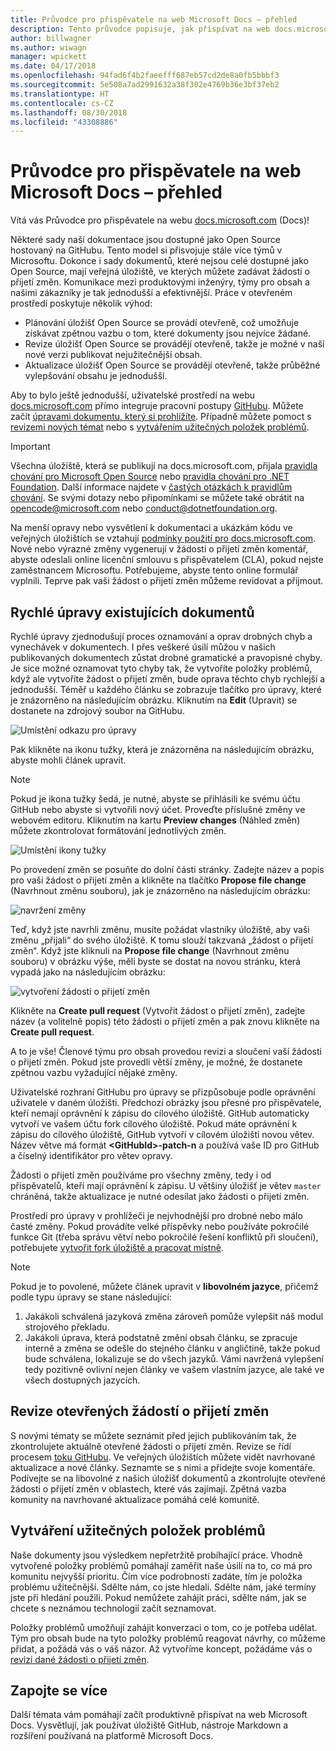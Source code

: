 ```yaml
---
title: Průvodce pro přispěvatele na web Microsoft Docs – přehled
description: Tento průvodce popisuje, jak přispívat na web docs.microsoft.com, který obsahuje dokumentaci Microsoftu.
author: billwagner
ms.author: wiwagn
manager: wpickett
ms.date: 04/17/2018
ms.openlocfilehash: 94fad6f4b2faeefff687eb57cd2de8a0fb5bbbf3
ms.sourcegitcommit: 5e508a7ad2991632a38f302e4769b36e3bf37eb2
ms.translationtype: HT
ms.contentlocale: cs-CZ
ms.lasthandoff: 08/30/2018
ms.locfileid: "43308886"
---
```

# <a name="microsoft-docs-contributor-guide-overview"></a>Průvodce pro přispěvatele na web Microsoft Docs – přehled

Vítá vás Průvodce pro přispěvatele na webu [docs.microsoft.com](https://docs.microsoft.com) (Docs)!

Některé sady naší dokumentace jsou dostupné jako Open Source hostovaný na GitHubu. Tento model si přisvojuje stále více týmů v Microsoftu. Dokonce i sady dokumentů, které nejsou celé dostupné jako Open Source, mají veřejná úložiště, ve kterých můžete zadávat žádosti o přijetí změn. Komunikace mezi produktovými inženýry, týmy pro obsah a našimi zákazníky je tak jednodušší a efektivnější. Práce v otevřeném prostředí poskytuje několik výhod:

- Plánování úložišť Open Source se provádí otevřeně, což umožňuje získávat zpětnou vazbu o tom, které dokumenty jsou nejvíce žádané.
- Revize úložišť Open Source se provádějí otevřeně, takže je možné v naší nové verzi publikovat nejužitečnější obsah.
- Aktualizace úložišť Open Source se provádějí otevřeně, takže průběžné vylepšování obsahu je jednodušší.

Aby to bylo ještě jednodušší, uživatelské prostředí na webu [docs.microsoft.com](https://docs.microsoft.com) přímo integruje pracovní postupy [GitHubu](https://github.com). Můžete začít [úpravami dokumentu, který si prohlížíte](#quick-edits-to-existing-documents). Případně můžete pomoct s [revizemi nových témat](#review-open-prs) nebo s [vytvářením užitečných položek problémů](#create-quality-issues).

> [!IMPORTANT]
> Všechna úložiště, která se publikují na docs.microsoft.com, přijala [pravidla chování pro Microsoft Open Source](https://opensource.microsoft.com/codeofconduct/) nebo [pravidla chování pro .NET Foundation](https://dotnetfoundation.org/code-of-conduct). Další informace najdete v [častých otázkách k pravidlům chování](https://opensource.microsoft.com/codeofconduct/faq/). Se svými dotazy nebo připomínkami se můžete také obrátit na [opencode@microsoft.com](mailto:opencode@microsoft.com) nebo [conduct@dotnetfoundation.org](mailto:conduct@dotnetfoundation.org).<br>
>
> Na menší opravy nebo vysvětlení k dokumentaci a ukázkám kódu ve veřejných úložištích se vztahují [podmínky použití pro docs.microsoft.com](https://docs.microsoft.com/legal/termsofuse). Nové nebo výrazné změny vygenerují v žádosti o přijetí změn komentář, abyste odeslali online licenční smlouvu s přispěvatelem (CLA), pokud nejste zaměstnancem Microsoftu. Potřebujeme, abyste tento online formulář vyplnili. Teprve pak vaši žádost o přijetí změn můžeme revidovat a přijmout.

## <a name="quick-edits-to-existing-documents"></a>Rychlé úpravy existujících dokumentů

Rychlé úpravy zjednodušují proces oznamování a oprav drobných chyb a vynechávek v dokumentech. I přes veškeré úsilí můžou v našich publikovaných dokumentech zůstat drobné gramatické a pravopisné chyby. Je sice možné oznamovat tyto chyby tak, že vytvoříte položky problémů, když ale vytvoříte žádost o přijetí změn, bude oprava těchto chyb rychlejší a jednodušší. Téměř u každého článku se zobrazuje tlačítko pro úpravy, které je znázorněno na následujícím obrázku. Kliknutím na **Edit** (Upravit) se dostanete na zdrojový soubor na GitHubu.

![Umístění odkazu pro úpravy](./media/index/edit-article.png)

Pak klikněte na ikonu tužky, která je znázorněna na následujícím obrázku, abyste mohli článek upravit.

> [!NOTE]
> Pokud je ikona tužky šedá, je nutné, abyste se přihlásili ke svému účtu GitHub nebo abyste si vytvořili nový účet. Proveďte příslušné změny ve webovém editoru. Kliknutím na kartu **Preview changes** (Náhled změn) můžete zkontrolovat formátování jednotlivých změn.

![Umístění ikony tužky](./media/index/editicon.png)

Po provedení změn se posuňte do dolní části stránky. Zadejte název a popis pro vaši žádost o přijetí změn a klikněte na tlačítko **Propose file change** (Navrhnout změnu souboru), jak je znázorněno na následujícím obrázku:

![navržení změny](./media/index/submit-pull-request.png)

Teď, když jste navrhli změnu, musíte požádat vlastníky úložiště, aby vaši změnu „přijali“ do svého úložiště. K tomu slouží takzvaná „žádost o přijetí změn“. Když jste kliknuli na **Propose file change** (Navrhnout změnu souboru) v obrázku výše, měli byste se dostat na novou stránku, která vypadá jako na následujícím obrázku:

![vytvoření žádosti o přijetí změn](media/index/create-pull-request.png)

Klikněte na **Create pull request** (Vytvořit žádost o přijetí změn), zadejte název (a volitelně popis) této žádosti o přijetí změn a pak znovu klikněte na **Create pull request**.

A to je vše! Členové týmu pro obsah provedou revizi a sloučení vaší žádosti o přijetí změn. Pokud jste provedli větší změny, je možné, že dostanete zpětnou vazbu vyžadující nějaké změny.

Uživatelské rozhraní GitHubu pro úpravy se přizpůsobuje podle oprávnění uživatele v daném úložišti. Předchozí obrázky jsou přesné pro přispěvatele, kteří nemají oprávnění k zápisu do cílového úložiště. GitHub automaticky vytvoří ve vašem účtu fork cílového úložiště. Pokud máte oprávnění k zápisu do cílového úložiště, GitHub vytvoří v cílovém úložišti novou větev. Název větve má formát **\<GitHubId\>-patch-n** a používá vaše ID pro GitHub a číselný identifikátor pro větev opravy.

Žádosti o přijetí změn používáme pro všechny změny, tedy i od přispěvatelů, kteří mají oprávnění k zápisu. U většiny úložišť je větev `master` chráněná, takže aktualizace je nutné odesílat jako žádosti o přijetí změn.

Prostředí pro úpravy v prohlížeči je nejvhodnější pro drobné nebo málo časté změny. Pokud provádíte velké příspěvky nebo používáte pokročilé funkce Git (třeba správu větví nebo pokročilé řešení konfliktů při sloučení), potřebujete [vytvořit fork úložiště a pracovat místně](how-to-write-workflows-major.md).

> [!NOTE]
> Pokud je to povolené, můžete článek upravit v **libovolném jazyce**, přičemž podle typu úpravy se stane následující:
> 1. Jakákoli schválená jazyková změna zároveň pomůže vylepšit náš modul strojového překladu.
> 2. Jakákoli úprava, která podstatně změní obsah článku, se zpracuje interně a změna se odešle do stejného článku v angličtině, takže pokud bude schválena, lokalizuje se do všech jazyků.
> Vámi navržená vylepšení tedy pozitivně ovlivní nejen články ve vašem vlastním jazyce, ale také ve všech dostupných jazycích.

## <a name="review-open-prs"></a>Revize otevřených žádostí o přijetí změn

S novými tématy se můžete seznámit před jejich publikováním tak, že zkontrolujete aktuálně otevřené žádosti o přijetí změn. Revize se řídí procesem [toku GitHubu](https://guides.github.com/introduction/flow/). Ve veřejných úložištích můžete vidět navrhované aktualizace a nové články. Seznamte se s nimi a přidejte svoje komentáře. Podívejte se na libovolné z našich úložišť dokumentů a zkontrolujte otevřené žádosti o přijetí změn v oblastech, které vás zajímají. Zpětná vazba komunity na navrhované aktualizace pomáhá celé komunitě.

## <a name="create-quality-issues"></a>Vytváření užitečných položek problémů

Naše dokumenty jsou výsledkem nepřetržitě probíhající práce. Vhodně vytvořené položky problémů pomáhají zaměřit naše úsilí na to, co má pro komunitu nejvyšší prioritu. Čím více podrobností zadáte, tím je položka problému užitečnější. Sdělte nám, co jste hledali. Sdělte nám, jaké termíny jste při hledání použili. Pokud nemůžete zahájit práci, sdělte nám, jak se chcete s neznámou technologií začít seznamovat.

Položky problémů umožňují zahájit konverzaci o tom, co je potřeba udělat. Tým pro obsah bude na tyto položky problémů reagovat návrhy, co můžeme přidat, a požádá vás o váš názor. Až vytvoříme koncept, požádáme vás o [revizi dané žádosti o přijetí změn](#review-open-prs).

## <a name="get-more-involved"></a>Zapojte se více

Další témata vám pomáhají začít produktivně přispívat na web Microsoft Docs. Vysvětlují, jak používat úložiště GitHub, nástroje Markdown a rozšíření používaná na platformě Microsoft Docs.
